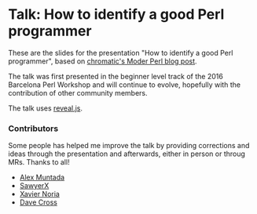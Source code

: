 # Talk: How to identify a good Perl programmer

These are the slides for the presentation "How to identify a good Perl programmer", based on [chromatic's Moder Perl blog post](http://www.modernperlbooks.com/mt/2011/01/how-to-identify-a-good-perl-programmer.html).

The talk was first presented in the beginner level track of the 2016 Barcelona Perl Workshop and will continue to evolve, hopefully with the contribution of other community members.

The talk uses [reveal.js](https://github.com/hakimel/reveal.js/).


### Contributors

Some people has helped me improve the talk by providing corrections and ideas through the presentation and afterwards, either in person or throug MRs. Thanks to all!

 * [Alex Muntada](https://github.com/alexm)
 * [SawyerX](https://github.com/xsawyerx)
 * [Xavier Noria](https://github.com/fxn)
 * [Dave Cross](https://github.com/davorg)

